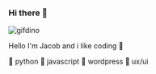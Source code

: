 ### Hi there 👋

![gifdino](https://user-images.githubusercontent.com/96948219/147855824-35a2198d-8dcf-4bb5-a060-af40c4624ad7.gif)

Hello I'm Jacob and i like coding 🥴 

🎯 python
🎯 javascript
🎯 wordpress
🎯 ux/ui
